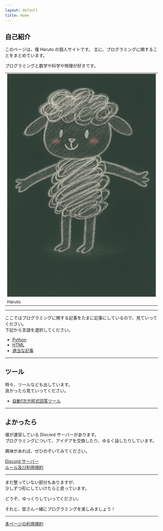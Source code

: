 ```yaml
---
layout: default
title: Home
---
```


## 自己紹介

このページは、僕 Haruto の個人サイトです。
主に、プログラミングに関することをまとめています。

プログラミングと数学や科学や物理が好きです。


<div class="table-right">
  <table>
    <tr>
      <td><img class="logo" src="assets/images/haruto.png" /></td>
    </tr>
    <tr>
      <td>Haruto</td>
    </tr>
  </table>
</div>


---

ここではプログラミングに関する記事をたまに記事にしているので、見ていってください。<br>
下記から言語を選択してください。<br>
- [Python](./kind_of_articles/Python/index.html)
- [HTML](./kind_of_articles/HTML/index.html)
- [適当な記事](./kind_of_articles/misc/index.html)

---

## ツール

時々、ツールなども出しています。<br>
良かったら見ていってください。<br>
- [自動1次方程式回答ツール](./tools/automatic-linear-equation-solver.md)


---

## よかったら

僕が運営している Discord サーバーがあります。  
プログラミングについて、アイデアを交換したり、ゆるく話したりしています。

興味があれば、ぜひのぞいてみてください。

[Discord サーバー](https://discord.gg/deWZATS6eM)<br>
[ルール及び利用規約](./Discode/server-info.html)

---

まだ整っていない部分もありますが、  
少しずつ形にしていけたらと思っています。

どうぞ、ゆっくりしていってください。

それと、皆さん一緒にプログラミングを楽しみましょう！

---

[本ページの利用規約](./Website/terms.html)
